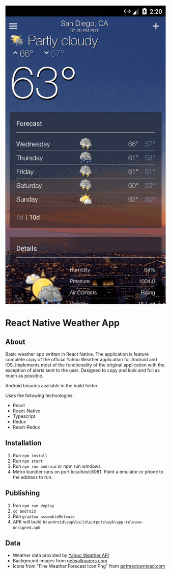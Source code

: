 

![Screenshot](https://raw.githubusercontent.com/jmoyse/weather-app-react-native/master/src/screenshot/screenshot1.png)

# React Native Weather App

## About
Basic weather app written in React Native. The application is feature complete copy of the official Yahoo Weather application for Android and iOS.  Implements most of the functionality of the original application with the exception of alerts sent to the user. Designed to copy and look and full as much as possible.

Android binaries available in the build folder.

Uses the following technologies:
* React
* React-Native
* Typescript
* Redux
* React-Redux

## Installation
1. Run `npm install`
2. Run `npm start`
3. Run `npm run android` or npm run windows
4. Metro bundler runs on port localhost:8081. Point a emulator or phone to the address to run.

## Publishing
1. Run `npm run deploy`
2. `cd android`
3. Run `gradlew assembleRelease`
4. APK will build to `android\app\build\outputs\apk\app-release-unsigned.apk`


## Data
+ Weather data provided by [Yahoo Weather API](https://developer.yahoo.com/weather/)
+ Background images from [getwallpapers.com](http://getwallpapers.com/)
+ Icons from "Fine Weather Forecast Icon Png" from [gofreedownload.com](http://gofreedownload.net/free-icon/icons/fine-weather-forecast-icon-png-234435/)





